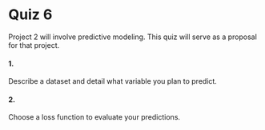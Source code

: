 Quiz 6
================

Project 2 will involve predictive modeling. This quiz will serve as a
proposal for that project.

#### 1.

Describe a dataset and detail what variable you plan to predict.

#### 2.

Choose a loss function to evaluate your predictions.
